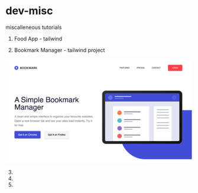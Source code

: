 # dev-misc

miscalleneous tutorials

1. Food App - tailwind 


2. Bookmark Manager - tailwind project

![alt text](./readme-images/bookmark.png)


3. 

4. 

5. 
